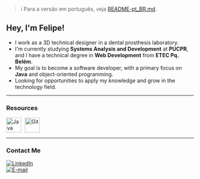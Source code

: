 > :information_source: Para a versão em português, veja [README-pt_BR.md](README-pt_BR.md).

## Hey, I'm Felipe!

-  I work as a 3D technical designer in a dental prosthesis laboratory.
-  I'm currently studying **Systems Analysis and Development** at **PUCPR**, and I have a technical degree in **Web Development** from **ETEC Pq. Belém**.
-  My goal is to become a software developer, with a primary focus on **Java** and object-oriented programming.
-  Looking for opportunities to apply my knowledge and grow in the technology field.

---

### Resources

<div style="display: flex; flex-wrap: wrap; gap: 10px; align-items: center;">
  <img src="https://cdn.jsdelivr.net/gh/devicons/devicon@latest/icons/java/java-original.svg" title="Java" width="40" height="40"/>
  <img src="https://cdn.jsdelivr.net/gh/devicons/devicon@latest/icons/git/git-original.svg" title="Git" width="40" height="40"/>
</div>

---

### Contact Me

[![LinkedIn](https://img.shields.io/badge/LinkedIn-0077B5?style=for-the-badge&logo=linkedin&logoColor=white)](https://www.linkedin.com/in/felipemrj/)  
[![E-mail](https://img.shields.io/badge/E--mail-D14836?style=for-the-badge&logo=gmail&logoColor=white)](mailto:felipe_mrj@hotmail.com)  
